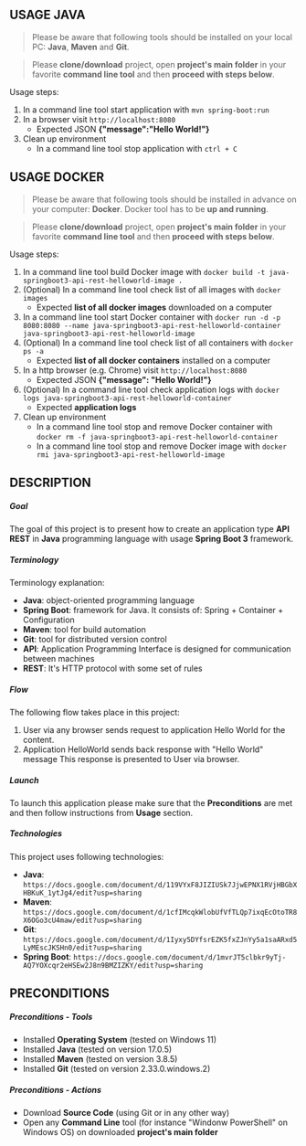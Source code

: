 USAGE JAVA
----------

> Please be aware that following tools should be installed on your local PC: **Java**, **Maven** and **Git**. 

> Please **clone/download** project, open **project's main folder** in your favorite **command line tool** and then **proceed with steps below**. 

Usage steps:
1. In a command line tool start application with `mvn spring-boot:run`
1. In a browser visit `http://localhost:8080`
   * Expected JSON **{"message":"Hello World!"}**
1. Clean up environment 
     * In a command line tool stop application with `ctrl + C`


USAGE DOCKER
--------------

> Please be aware that following tools should be installed in advance on your computer: **Docker**. Docker tool has to be **up and running**. 

> Please **clone/download** project, open **project's main folder** in your favorite **command line tool** and then **proceed with steps below**. 

Usage steps:
1. In a command line tool build Docker image with `docker build -t java-springboot3-api-rest-helloworld-image .`
1. (Optional) In a command line tool check list of all images with `docker images`
   * Expected **list of all docker images** downloaded on a computer
1. In a command line tool start Docker container with `docker run -d -p 8080:8080 --name java-springboot3-api-rest-helloworld-container java-springboot3-api-rest-helloworld-image`
1. (Optional) In a command line tool check list of all containers with `docker ps -a`
   * Expected **list of all docker containers** installed on a computer
1. In a http browser (e.g. Chrome) visit `http://localhost:8080`
   * Expected JSON **{"message": "Hello World!"}**
1. (Optional) In a command line tool check application logs with `docker logs java-springboot3-api-rest-helloworld-container`
   * Expected **application logs**
1. Clean up environment 
     * In a command line tool stop and remove Docker container with `docker rm -f java-springboot3-api-rest-helloworld-container`
     * In a command line tool stop and remove Docker image with `docker rmi java-springboot3-api-rest-helloworld-image`


DESCRIPTION
-----------

##### Goal
The goal of this project is to present how to create an application type **API REST** in **Java** programming language with usage **Spring Boot 3** framework.

##### Terminology
Terminology explanation:
* **Java**: object-oriented programming language
* **Spring Boot**: framework for Java. It consists of: Spring + Container + Configuration
* **Maven**: tool for build automation
* **Git**: tool for distributed version control
* **API**: Application Programming Interface is designed for communication between machines
* **REST**: It's HTTP protocol with some set of rules

##### Flow
The following flow takes place in this project:
1. User via any browser sends request to application Hello World for the content.
1. Application HelloWorld sends back response with "Hello World" message This response is presented to User via browser.

##### Launch
To launch this application please make sure that the **Preconditions** are met and then follow instructions from **Usage** section.

##### Technologies
This project uses following technologies:
* **Java**: `https://docs.google.com/document/d/119VYxF8JIZIUSk7JjwEPNX1RVjHBGbXHBKuK_1ytJg4/edit?usp=sharing`
* **Maven**: `https://docs.google.com/document/d/1cfIMcqkWlobUfVfTLQp7ixqEcOtoTR8X6OGo3cU4maw/edit?usp=sharing`
* **Git**: `https://docs.google.com/document/d/1Iyxy5DYfsrEZK5fxZJnYy5a1saARxd5LyMEscJKSHn0/edit?usp=sharing`
* **Spring Boot**: `https://docs.google.com/document/d/1mvrJT5clbkr9yTj-AQ7YOXcqr2eHSEw2J8n9BMZIZKY/edit?usp=sharing`


PRECONDITIONS
-------------

##### Preconditions - Tools
* Installed **Operating System** (tested on Windows 11)
* Installed **Java** (tested on version 17.0.5)
* Installed **Maven** (tested on version 3.8.5)
* Installed **Git** (tested on version 2.33.0.windows.2)


##### Preconditions - Actions
* Download **Source Code** (using Git or in any other way) 
* Open any **Command Line** tool (for instance "Windonw PowerShell" on Windows OS) on downloaded **project's main folder**